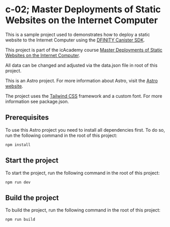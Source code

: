 # c-02; Master Deployments of Static Websites on the Internet Computer

This is a sample project used to demonstrates how to deploy a static website to the Internet Computer using the [DFINITY Canister SDK](https://sdk.dfinity.org/docs/quickstart/local-quickstart.html).

This project is part of the icAcademy course [Master Deployments of Static Websites on the Internet Computer](https://icacademy.at/6513c18b1f66192cab8beb29).

All data can be changed and adjusted via the data.json file in root of this project.

This is an Astro project. For more information about Astro, visit the [Astro website](https://astro.build/).

The project uses the [Tailwind CSS](https://tailwindcss.com/) framework and a custom font. For more information see package.json.


## Prerequisites
To use this Astro project you need to install all dependencies first. To do so, run the following command in the root of this project:

```
npm install
```

## Start the project
To start the project, run the following command in the root of this project:

``` 
npm run dev
```

## Build the project
To build the project, run the following command in the root of this project:

```
npm run build
```
